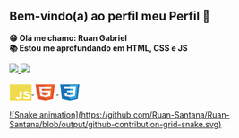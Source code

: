 ## Bem-vindo(a) ao perfil meu Perfil 👋

**😁 Olá me chamo: Ruan Gabriel** <br>
**📚 Estou me aprofundando em HTML, CSS e JS**

 <div>
  <a href="https://github.com/Ruan-Santana">
  <img height="180em" src="https://github-readme-stats.vercel.app/api?username=Ruan-Santana&show_icons=true&theme=tokyonight&include_all_commits=true&count_private=true"/>
  <img height="180em" src="https://github-readme-stats.vercel.app/api/top-langs/?username=Ruan-Santana&layout=compact&langs_count=6&theme=tokyonight"/>
</div>
<div style="display: inline_block"><br>
  <img align="center" alt="Js" height="30" width="40" src="https://raw.githubusercontent.com/devicons/devicon/master/icons/javascript/javascript-plain.svg">
  <img align="center" alt="HTML" height="30" width="40" src="https://raw.githubusercontent.com/devicons/devicon/master/icons/html5/html5-original.svg">
  <img align="center" alt="CSS" height="30" width="40" src="https://raw.githubusercontent.com/devicons/devicon/master/icons/css3/css3-original.svg">
</div>
 
 <br>
<div> 
  ![Snake animation](https://github.com/Ruan-Santana/Ruan-Santana/blob/output/github-contribution-grid-snake.svg)
</div>
